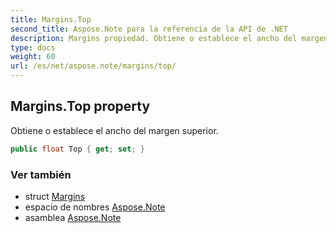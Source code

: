 ```yaml
---
title: Margins.Top
second_title: Aspose.Note para la referencia de la API de .NET
description: Margins propiedad. Obtiene o establece el ancho del margen superior.
type: docs
weight: 60
url: /es/net/aspose.note/margins/top/
---
```

## Margins.Top property

Obtiene o establece el ancho del margen superior.

```csharp
public float Top { get; set; }
```

### Ver también

* struct [Margins](../)
* espacio de nombres [Aspose.Note](../../margins/)
* asamblea [Aspose.Note](../../../)


